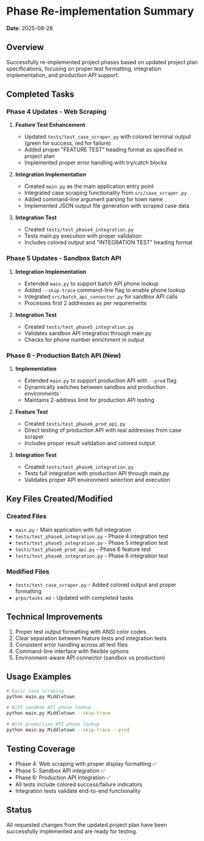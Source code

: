 # Phase Re-implementation Summary
**Date:** 2025-08-28

## Overview
Successfully re-implemented project phases based on updated project plan specifications, focusing on proper test formatting, integration implementation, and production API support.

## Completed Tasks

### Phase 4 Updates - Web Scraping
1. **Feature Test Enhancement**
   - Updated `tests/test_case_scraper.py` with colored terminal output (green for success, red for failure)
   - Added proper "FEATURE TEST" heading format as specified in project plan
   - Implemented proper error handling with try/catch blocks

2. **Integration Implementation**  
   - Created `main.py` as the main application entry point
   - Integrated case scraping functionality from `src/case_scraper.py`
   - Added command-line argument parsing for town name
   - Implemented JSON output file generation with scraped case data

3. **Integration Test**
   - Created `tests/test_phase4_integration.py`
   - Tests main.py execution with proper validation
   - Includes colored output and "INTEGRATION TEST" heading format

### Phase 5 Updates - Sandbox Batch API
1. **Integration Implementation**
   - Extended `main.py` to support batch API phone lookup
   - Added `--skip-trace` command-line flag to enable phone lookup
   - Integrated `src/batch_api_connector.py` for sandbox API calls
   - Processes first 2 addresses as per requirements

2. **Integration Test**
   - Created `tests/test_phase5_integration.py`
   - Validates sandbox API integration through main.py
   - Checks for phone number enrichment in output

### Phase 6 - Production Batch API (New)
1. **Implementation**
   - Extended `main.py` to support production API with `--prod` flag
   - Dynamically switches between sandbox and production environments
   - Maintains 2-address limit for production API testing

2. **Feature Test**
   - Created `tests/test_phase6_prod_api.py`
   - Direct testing of production API with real addresses from case scraper
   - Includes proper result validation and colored output

3. **Integration Test**
   - Created `tests/test_phase6_integration.py`
   - Tests full integration with production API through main.py
   - Validates proper API environment selection and execution

## Key Files Created/Modified

### Created Files
- `main.py` - Main application with full integration
- `tests/test_phase4_integration.py` - Phase 4 integration test
- `tests/test_phase5_integration.py` - Phase 5 integration test
- `tests/test_phase6_prod_api.py` - Phase 6 feature test
- `tests/test_phase6_integration.py` - Phase 6 integration test

### Modified Files
- `tests/test_case_scraper.py` - Added colored output and proper formatting
- `prps/tasks.md` - Updated with completed tasks

## Technical Improvements
1. Proper test output formatting with ANSI color codes
2. Clear separation between feature tests and integration tests
3. Consistent error handling across all test files
4. Command-line interface with flexible options
5. Environment-aware API connector (sandbox vs production)

## Usage Examples

```bash
# Basic case scraping
python main.py Middletown

# With sandbox API phone lookup
python main.py Middletown --skip-trace

# With production API phone lookup
python main.py Middletown --skip-trace --prod
```

## Testing Coverage
- Phase 4: Web scraping with proper display formatting ✅
- Phase 5: Sandbox API integration ✅
- Phase 6: Production API integration ✅
- All tests include colored success/failure indicators
- Integration tests validate end-to-end functionality

## Status
All requested changes from the updated project plan have been successfully implemented and are ready for testing.
